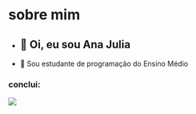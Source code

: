  # sobre mim
- ## 👋 Oi, eu sou Ana Julia 
 - 🌱 Sou estudante de programação do Ensino Médio
 ### conclui: 

![](https://img.shields.io/badge/JavaScript-F7DF1E?style=for-the-badge&logo=javascript&logoColor=black)
<!---



